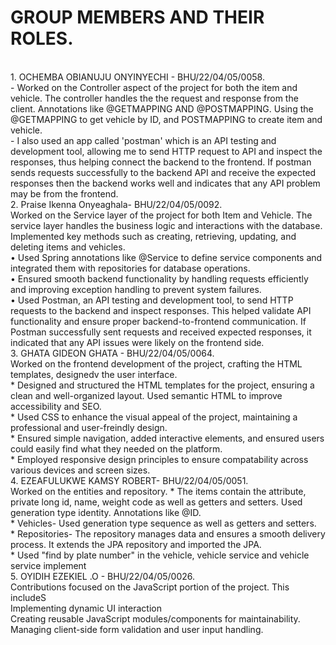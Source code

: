 # **GROUP MEMBERS AND THEIR ROLES.**
<br>
 1. OCHEMBA OBIANUJU ONYINYECHI - BHU/22/04/05/0058.
<br>
- Worked on the Controller aspect of the project for both the item and vehicle. The controller handles the the request and response from the client. Annotations like @GETMAPPING AND @POSTMAPPING. Using the @GETMAPPING to get vehicle by ID, and POSTMAPPING to create item and vehicle.
<br>
- I also used an app called 'postman' which is an API testing and development tool, allowing me to send HTTP request to API and inspect the responses, thus helping connect the backend to the frontend. If postman sends requests successfully to the backend API and receive the expected responses then the backend works well and indicates that any API problem may be from the frontend.
<br>
2. Praise Ikenna Onyeaghala- BHU/22/04/05/0092.
<br>
Worked on the Service layer of the project for both Item and Vehicle. The service layer handles the business logic and interactions with the database. Implemented key methods such as creating, retrieving, updating, and deleting items and vehicles.
<br>
	•	Used Spring annotations like @Service to define service components and integrated them with repositories for database operations.
<br>
	•	Ensured smooth backend functionality by handling requests efficiently and improving exception handling to prevent system failures.
<br>
	•	Used Postman, an API testing and development tool, to send HTTP requests to the backend and inspect responses. This helped validate API functionality and ensure proper backend-to-frontend communication. If Postman successfully sent requests and received expected responses, it indicated that any API issues were likely on the frontend side.
<br>
3. GHATA GIDEON GHATA - BHU/22/04/05/0064.
<br> 
Worked on the frontend development of the project, crafting the HTML templates, designedv the user interface.
<br>
* Designed and structured the HTML templates for the project, ensuring a clean and well-organized layout. Used semantic HTML to improve accessibility and SEO.
<br>
* Used CSS to enhance the visual appeal of the project, maintaining a professional and user-freindly design.
<br>
* Ensured simple navigation, added interactive elements, and ensured users could easily find what they needed on the platform.
<br>
* Employed responsive design principles to ensure compatability across various devices and screen sizes.
<br>
4. EZEAFULUKWE KAMSY ROBERT- BHU/22/04/05/0051.
<br>
Worked on the entities and repository.
* The items contain the attribute, private long id, name, weight code as well as getters and setters. Used generation type identity. Annotations like @ID.
<br>
* Vehicles- Used generation type sequence as well as getters and setters.
<br>
* Repositories- The repository manages data and ensures a smooth delivery process. It extends the JPA repository and imported the JPA. 
<br>
* Used "find by plate number" in the vehicle, vehicle service and vehicle service implement 
<br>
5. OYIDIH EZEKIEL .O - BHU/22/04/05/0026.
<br>
Contributions focused on the JavaScript portion of the project. This includeS
<br>
Implementing dynamic UI interaction
<br>
Creating reusable JavaScript modules/components for maintainability.
<br>
Managing client-side form validation and user input handling.
<br>

